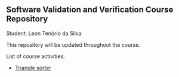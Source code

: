 ## Software Validation and Verification Course Repository

Student: Leon Tenório da Silva

This repository will be updated throughout the course.

List of course activities:

- [Triangle sorter](triangle-sorter)
